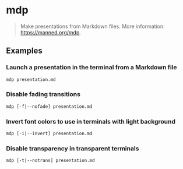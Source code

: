 # mdp

> Make presentations from Markdown files. More information: <https://manned.org/mdp>.

## Examples

### Launch a presentation in the terminal from a Markdown file

```bash
mdp presentation.md
```

### Disable fading transitions

```bash
mdp [-f|--nofade] presentation.md
```

### Invert font colors to use in terminals with light background

```bash
mdp [-i|--invert] presentation.md
```

### Disable transparency in transparent terminals

```bash
mdp [-t|--notrans] presentation.md
```
